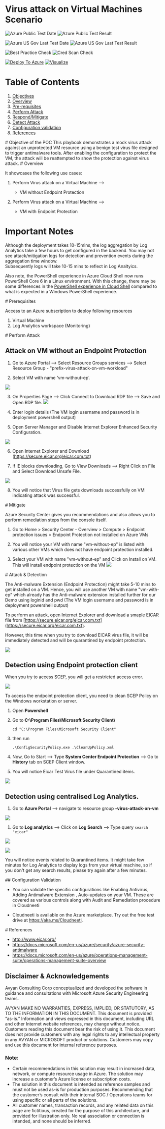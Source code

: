 # Virus attack on Virtual Machines Scenario

![Azure Public Test Date](https://azurequickstartsservice.blob.core.windows.net/badges/101-VM-Virus-Attack-Prevention/PublicLastTestDate.svg)
![Azure Public Test Result](https://azurequickstartsservice.blob.core.windows.net/badges/101-VM-Virus-Attack-Prevention/PublicDeployment.svg)

![Azure US Gov Last Test Date](https://azurequickstartsservice.blob.core.windows.net/badges/101-VM-Virus-Attack-Prevention/FairfaxLastTestDate.svg)
![Azure US Gov Last Test Result](https://azurequickstartsservice.blob.core.windows.net/badges/101-VM-Virus-Attack-Prevention/FairfaxDeployment.svg)

![Best Practice Check](https://azurequickstartsservice.blob.core.windows.net/badges/101-VM-Virus-Attack-Prevention/BestPracticeResult.svg)
![Cred Scan Check](https://azurequickstartsservice.blob.core.windows.net/badges/101-VM-Virus-Attack-Prevention/CredScanResult.svg)

[![Deploy To Azure](https://raw.githubusercontent.com/Azure/azure-quickstart-templates/master/1-CONTRIBUTION-GUIDE/images/deploytoazure.svg?sanitize=true)]("https://portal.azure.com/#create/Microsoft.Template/uri/https%3A%2F%2Fraw.githubusercontent.com%2FAzure%2Fazure-quickstart-templates%2Fmaster%2F101-VM-Virus-Attack-Prevention%2Fazuredeploy.json")  [![Visualize](https://raw.githubusercontent.com/Azure/azure-quickstart-templates/master/1-CONTRIBUTION-GUIDE/images/visualizebutton.svg?sanitize=true)]("http://armviz.io/#/?load=https%3A%2F%2Fraw.githubusercontent.com%2FAzure%2Fazure-quickstart-templates%2Fmaster%2F101-VM-Virus-Attack-Prevention%2Fazuredeploy.json")
     


     



# Table of Contents
1. [Objectives](#objectives)
2. [Overview](#overview)
3. [Pre-requisites](#prerequisites)
4. [Perform Attack](#attack)
5. [Respond/Mitigate](#mitigate)
6. [Detect Attack](#detect)
7. [Configuration validation](#config)
8. [References](#references)

<a name="objectives">
# Objective of the POC 
This playbook demonstrates a mock virus attack against an unprotected VM resource using a benign test virus file designed to trigger antimalware tools.  After enabling the configuration to protect the VM, the attack will be reattempted to show the protection against virus attack.

<a name="overview">
# Overview

It showcases the following use cases:

1. Perform Virus attack on a Virtual Machine --> 

    * VM without Endpoint Protection

2. Perform Virus attack on a Virtual Machine --> 

    * VM with Endpoint Protection

# Important Notes <a name="notes">
Although the deployment takes 10-15mins, the log aggregation by Log Analytics take a few hours to get configured in the backend. You may not see attack/mitigation logs for detection and prevention events during the aggregation time window.   
Subsequently logs will take 10-15 mins to reflect in Log Analtyics.

Also note, the PowerShell experience in Azure Cloud Shell now runs PowerShell Core 6 in a Linux environment. With this change, there may be some differences in the [PowerShell experience in Cloud Shell](https://docs.microsoft.com/en-us/azure/cloud-shell/cloud-shell-windows-users) compared to what is expected in a Windows PowerShell experience.

<a name="prerequisites">
# Prerequisites

Access to an Azure subscription to deploy following resources 

1. Virtual Machine
2. Log Analytics workspace (Monitoring)

<a name="attack">
# Perform Attack 

## Attack on VM without an Endpoint Protection

1. Go to Azure Portal --> Select Resource Groups services --> Select Resource Group - "prefix-virus-attack-on-vm-workload"

2. Select VM with name 'vm-without-ep'.

![](images/vm-wo-endpoint-protection.PNG)

3. On Properties Page --> Click Connect to Download RDP file --> Save and Open RDP file.
![](images/access-vm-0.png)

4. Enter login details (The VM login username and password is in deployment powershell output)

5. Open Server Manager and Disable Internet Explorer Enhanced Security Configuration.

![](images/disable-internet-explorer-enhanced-security-configuration.png)

6. Open Internet Explorer and Download (https://secure.eicar.org/eicar.com.txt)

7. If IE blocks downloading, Go to View Downloads --> Right Click on File and Select Download Unsafe File.

![](images/download-test-virus-file.png)

8. You will notice that Virus file gets downloads successfully on VM indicating attack was successful.

<a name="mitigate">
# Mitigate

Azure Security Center gives you recommendations and also allows you to perform remediation steps from the console itself.

1. Go to Home > Security Center - Overview > Compute > Endpoint protection issues > Endpoint Protection not installed on Azure VMs

2. You will notice your VM with name "vm-without-ep" is listed with various other VMs which does not have endpoint protection installed.

3. Select your VM with name "vm-without-ep" and Click on Install on VM. This will install endpoint protection on the VM
![](images/install-endpoint-protection.png)

<a name="detect">
# Attack & Detection

The Anti-malware Extension (Endpoint Protection) might take 5-10 mins to get installed on a VM. Hence, you will use another VM with name "vm-with-ep" which already has the Anti-malware extension installed further for our Demo using loginid and pwd (The VM login username and password is in deployment powershell output)

To perform an attack, open Internet Explorer and download a smaple EICAR file from [https://secure.eicar.org/eicar.com.txt](https://secure.eicar.org/eicar.com.txt).

However, this time when you try to download EICAR virus file, it will be immediately detected and will be quarantined by endpoint protection.

![](images/virus-attack-on-vm-1.png)

## Detection using Endpoint protection client

When you try to access SCEP, you will get a restricted access error. 

![](images/restricted-access-on-endpoint-protection.PNG)

To access the endpoint protection client, you need to clean SCEP Policy on the Windows workstation or server.

1. Open **Powershell**

1. Go to **C:\\Program Files\\Microsoft Security Client\\**

   `cd "C:\Program Files\Microsoft Security Client"`

1. then run 

   `.\ConfigSecurityPolicy.exe .\CleanUpPolicy.xml`

1. Now, Go to Start --> Type **System Center Endpoint Protection** --> Go to **History** tab on SCEP Client window.

1. You will notice Eicar Test Virus file under Quarantined items.

![](images/scep-history.PNG)

## Detection using centralised Log Analytics.

1. Go to **Azure Portal** --> navigate to resource group **<case no>-virus-attack-on-vm**
    
![](images/log-analytics.png)

1. Go to **Log analytics** --> Click on **Log Search** --> Type query `search "eicar"`

![](images/log-search.png)

![](images/search-eicar.png)

You will notice events related to Quarantined items. It might take few minutes for Log Analytics to display logs from your virtual machine, so if you don't get any search results, please try again after a few minutes.

<a name="config">
## Configuration Validation

* You can validate the specific configurations like Enabling Antivirus, Adding Antimalware Extension , Auto-updates on your VM. These are covered as various controls along with Audit and Remediation procedure in Cloudneeti

* Cloudneeti is available on the Azure marketplace. Try out the free test drive at https://aka.ms/Cloudneeti.

<a name="references">
# References

* http://www.eicar.org/
* https://docs.microsoft.com/en-us/azure/security/azure-security-antimalware
* https://docs.microsoft.com/en-us/azure/operations-management-suite/operations-management-suite-overview

## Disclaimer & Acknowledgements 

Avyan Consulting Corp conceptualized and developed the software in guidance and consultations with Microsoft Azure Security Engineering teams.
 
AVYAN MAKE NO WARRANTIES, EXPRESS, IMPLIED, OR STATUTORY, AS TO THE INFORMATION IN THIS DOCUMENT. This document is provided “as-is.” Information and views expressed in this document, including URL and other Internet website references, may change without notice. Customers reading this document bear the risk of using it. This document does not provide customers with any legal rights to any intellectual property in any AVYAN or MICROSOFT product or solutions. Customers may copy and use this document for internal reference purposes.
 
### Note:
*	Certain recommendations in this solution may result in increased data, network, or compute resource usage in Azure. The solution may increase a customer’s Azure license or subscription costs.
*	The solution in this document is intended as reference samples and must not be used as-is for production purposes. Recommending that the customer’s consult with their internal SOC / Operations teams for using specific or all parts of the solutions.
*	All customer names, transaction records, and any related data on this page are fictitious, created for the purpose of this architecture, and provided for illustration only. No real association or connection is intended, and none should be inferred. 

